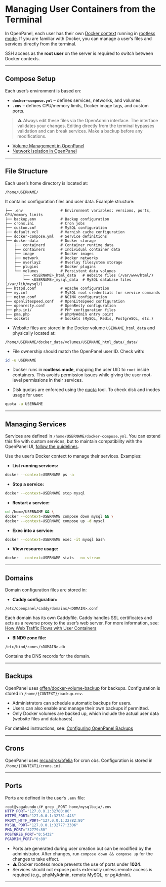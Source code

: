 # Managing User Containers from the Terminal

In OpenPanel, each user has their own [Docker context](https://docs.docker.com/engine/manage-resources/contexts/) running in [rootless mode](https://docs.docker.com/engine/security/rootless/). If you are familiar with Docker, you can manage a user’s files and services directly from the terminal.

SSH access as the **root user** on the server is required to switch between Docker contexts.

---

## Compose Setup

Each user’s environment is based on:

* **`docker-compose.yml`** – defines services, networks, and volumes.
* **`.env`** – defines CPU/memory limits, Docker image tags, and custom ports.

> ⚠️ Always edit these files via the OpenAdmin interface. The interface validates your changes. Editing directly from the terminal bypasses validation and can break services. Make a backup before any modifications.

* [Volume Management in OpenPanel](/docs/articles/docker/volume-management-openpanel/)
* [Network Isolation in OpenPanel](/docs/articles/docker/network-isolation-openpanel/)

---

## File Structure

Each user’s home directory is located at:

```
/home/USERNAME/
```

It contains configuration files and user data. Example structure:

```
├── .env                 # Environment variables: versions, ports, CPU/memory limits
├── backup.env           # Backup configuration
├── crons.ini            # Cron jobs
├── custom.cnf           # MySQL configuration
├── default.vcl          # Varnish cache configuration
├── docker-compose.yml   # Service definitions
├── docker-data          # Docker storage
│   ├── containerd       # Container runtime data
│   ├── containers       # Individual container data
│   ├── image            # Docker images
│   ├── network          # Docker networks
│   ├── overlay2         # Overlay filesystem storage
│   ├── plugins          # Docker plugins
│   └── volumes          # Persistent data volumes
│       ├── <USERNAME>_html_data   # Website files (/var/www/html/)
│       └── <USERNAME>_mysql_data  # MySQL database files (/var/lib/mysql/)
├── httpd.conf           # Apache configuration
├── my.cnf               # MySQL root credentials for service commands
├── nginx.conf           # NGINX configuration
├── openlitespeed.conf   # OpenLiteSpeed configuration
├── openresty.conf       # OpenResty configuration
├── php.ini/             # PHP configuration files
├── pma.php              # phpMyAdmin entry point
└── sockets              # Sockets (MySQL, Redis, PostgreSQL, etc.)
```

* Website files are stored in the Docker volume `USERNAME_html_data` and physically located at:

```
/home/USERNAME/docker_data/volumes/USERNAME_html_data/_data/
```

* File ownership should match the OpenPanel user ID. Check with:

```bash
id -u USERNAME
```

* Docker runs in **rootless mode**, mapping the user UID to `root` inside containers. This avoids permission issues while giving the user root-level permissions in their services.

* Disk quotas are enforced using the [quota](https://linux.die.net/man/2/quotactl) tool. To check disk and inodes usage for user:

```bash
quota -u USERNAME
```

---

## Managing Services

Services are defined in `/home/USERNAME/docker-compose.yml`. You can extend this file with custom services, but to maintain compatibility with the OpenPanel UI, [follow the guidelines](#).

Use the user’s Docker context to manage their services. Examples:

* **List running services:**

```bash
docker --context=USERNAME ps -a
```

* **Stop a service:**

```bash
docker --context=USERNAME stop mysql
```

* **Restart a service:**

```bash
cd /home/USERNAME && \
docker --context=USERNAME compose down mysql && \
docker --context=USERNAME compose up -d mysql
```

* **Exec into a service:**

```bash
docker --context=USERNAME exec -it mysql bash
```

* **View resource usage:**

```bash
docker --context=USERNAME stats --no-stream
```

---

## Domains

Domain configuration files are stored in:

* **Caddy configuration:**
```
/etc/openpanel/caddy/domains/<DOMAIN>.conf
```

Each domain has its own Caddyfile. Caddy handles SSL certificates and acts as a reverse proxy to the user’s web server.
For more information, see: [How Web Traffic Flows with User Containers](https://openpanel.com/docs/articles/docker/how-traffic-flows-in-openpanel/)


* **BIND9 zone file:**
```
/etc/bind/zones/<DOMAIN>.db
```
Contains the DNS records for the domain.

---

## Backups

OpenPanel uses [offen/docker-volume-backup](https://offen.github.io/docker-volume-backup/) for backups. Configuration is stored in `/home/{CONTEXT}/backup.env`.

* Administrators can schedule automatic backups for users.
* Users can also enable and manage their own backups if permitted.
* Only Docker volumes are backed up, which include the actual user data (website files and databases).

For detailed instructions, see: [Configuring OpenPanel Backups](/docs/articles/backups/configuring-backups)

---

## Crons

OpenPanel uses [mcuadros/ofelia](https://github.com/mcuadros/ofelia) for cron obs. Configuration is stored in `/home/{CONTEXT}/crons.ini`.

---

## Ports

Ports are defined in the user’s `.env` file:

```bash
root@vagabundo:/# grep _PORT home/mysqlbaja/.env 
HTTP_PORT="127.0.0.1:32780:80"
HTTPS_PORT="127.0.0.1:32781:443"
PROXY_HTTP_PORT="127.0.0.1:32782:80" 
MYSQL_PORT="127.0.0.1:32777:3306"
PMA_PORT="32779:80"
POSTGRES_PORT="0:5432"
PGADMIN_PORT="0:80"
```

* Ports are generated during user creation but can be modified by the administrator. After changes, run `compose down && compose up` for the changes to take effect.
* ⚠️ Docker rootless mode prevents the use of ports under **1024**.
* Services should not expose ports externally unless remote access is required (e.g., phpMyAdmin, remote MySQL, or pgAdmin).

---
